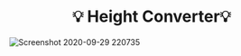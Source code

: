 ## <h1 align="center"> 💡 Height Converter💡 </h1>
![Screenshot 2020-09-29 220735](https://user-images.githubusercontent.com/59960810/111077904-ee615e80-8518-11eb-9db4-f3563c4e4da3.png)
